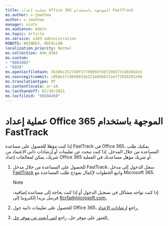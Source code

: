 ```yaml
---
title: عملية إعداد Office 365 الموجهة باستخدام FastTrack
ms.author: v-jmathew
author: v-jmathew
manager: scotv
ms.audience: Admin
ms.topic: article
ms.service: o365-administration
ROBOTS: NOINDEX, NOFOLLOW
localization_priority: Normal
ms.collection: Adm_O365
ms.custom:
- "9003885"
- "6939"
ms.openlocfilehash: 563d6c252740f577d9093febf2985f3cb65662e1
ms.sourcegitcommit: c0b8e17c8696632e321e69b617aaff2958201e9b
ms.translationtype: MT
ms.contentlocale: ar-SA
ms.lasthandoff: 02/10/2021
ms.locfileid: "50194450"
---
```

# <a name="guided-office-365-setup-process-with-fasttrack"></a>عملية إعداد Office 365 الموجهة باستخدام FastTrack

إذا كنت مؤهلا للحصول على مساعدة FastTrack في Office 365، يمكنك طلب المساعدة من خلال المدخل. إذا كنت تبحث عن تعليمات أو إرشادات ذاتي الاعتماد من شريك، يمكن لمعالجات إعداد Office 365 أو شريك مؤهل مساعدتك في العملية.

1. للحصول على المساعدة من خلال مدخل FastTrack، سجل الدخول إلى مدخل [FastTrack](https://go.microsoft.com/fwlink/?linkid=2125443) واتبع الخطوات لإكمال نموذج طلب المساعدة مع Microsoft 365.

    > [!NOTE]
    > إذا كنت تواجه مشاكل في تسجيل الدخول أو إذا كنت بحاجة إلى مساعدة إضافية، فرسل بريدا إلكترونيا إلى [ftcrfa@microsoft.com.](mailto:ftcrfa@microsoft.com)

2. للحصول على تعليمات ذاتية حول Office 365، راجع [إرشادات الإعداد.](https://go.microsoft.com/fwlink/?linkid=2125827)
3. للعثور على موفر حل، راجع [إنني أبحث عن موفر حل.](https://go.microsoft.com/fwlink/?linkid=2125918)

